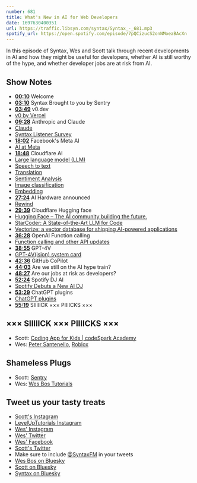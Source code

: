 ```yaml
---
number: 681
title: What's New in AI for Web Developers
date: 1697630400351
url: https://traffic.libsyn.com/syntax/Syntax_-_681.mp3
spotify_url: https://open.spotify.com/episode/7pQCizucS2onNMoeaBAcXn
---
```


In this episode of Syntax, Wes and Scott talk through recent developments in AI and how they might be useful for developers, whether AI is still worthy of the hype, and whether developer jobs are at risk from AI.

## Show Notes

- **[00:10](#t=00:10)** Welcome
- **[03:10](#t=03:10)** Syntax Brought to you by Sentry
- **[03:49](#t=03:49)** v0.dev
- [v0 by Vercel](https://v0.dev/)
- **[09:28](#t=09:28)** Anthropic and Claude
- [Claude](https://claude.ai/)
- [Syntax Listener Survey](https://wcqk05xik6u.typeform.com/to/gN54Y7kd)
- **[18:02](#t=18:02)** Facebook's Meta AI
- [AI at Meta](https://ai.meta.com/)
- **[18:48](#t=18:48)** Cloudflare AI
- [Large language model (LLM)](https://developers.cloudflare.com/workers-ai/models/llm/)
- [Speech to text](https://developers.cloudflare.com/workers-ai/models/speech-to-text/)
- [Translation](https://developers.cloudflare.com/workers-ai/models/translation/)
- [Sentiment Analysis](https://developers.cloudflare.com/workers-ai/models/sentiment-analysis/)
- [Image classification](https://developers.cloudflare.com/workers-ai/models/image-classification/)
- [Embedding](https://developers.cloudflare.com/workers-ai/models/embedding/)
- **[27:24](#t=27:24)** AI Hardware announced
- [Rewind](https://www.rewind.ai/)
- **[29:39](#t=29:39)** Cloudflare Hugging face
- [Hugging Face – The AI community building the future.](https://huggingface.co/)
- [StarCoder: A State-of-the-Art LLM for Code](https://huggingface.co/blog/starcoder)
- [Vectorize: a vector database for shipping AI-powered applications](https://blog.cloudflare.com/vectorize-vector-database-open-beta/)
- **[36:28](#t=36:28)** OpenAI Function calling
- [Function calling and other API updates](https://openai.com/blog/function-calling-and-other-api-updates)
- **[38:55](#t=38:55)** GPT-4V
- [GPT-4V(ision) system card](https://openai.com/research/gpt-4v-system-card)
- **[42:36](#t=42:36)** GitHub CoPilot
- **[44:03](#t=44:03)** Are we still on the AI hype train?
- **[48:27](#t=48:27)** Are our jobs at risk as developers?
- **[52:24](#t=52:24)** Spotify DJ AI
- [Spotify Debuts a New AI DJ](https://newsroom.spotify.com/2023-02-22/spotify-debuts-a-new-ai-dj-right-in-your-pocket/)
- **[53:29](#t=53:29)** ChatGPT plugins
- [ChatGPT plugins](https://openai.com/blog/chatgpt-plugins)
- **[55:19](#t=55:19)** SIIIIICK ××× PIIIICKS ×××

## ××× SIIIIICK ××× PIIIICKS ×××

- Scott: [Coding App for Kids | codeSpark Academy](https://codespark.com/)
- Wes: [Peter Santenello](https://www.youtube.com/channel/UC3Vuq4Q1bKFtAiKYlwRv3oA), [Roblox](https://www.roblox.com/)

## Shameless Plugs

- Scott: [Sentry](https://sentry.io)
- Wes: [Wes Bos Tutorials](https://wesbos.com/courses)

## Tweet us your tasty treats

- [Scott's Instagram](https://www.instagram.com/stolinski/)
- [LevelUpTutorials Instagram](https://www.instagram.com/LevelUpTutorials/)
- [Wes' Instagram](https://www.instagram.com/wesbos/)
- [Wes' Twitter](https://twitter.com/wesbos)
- [Wes' Facebook](https://www.facebook.com/wesbos.developer)
- [Scott's Twitter](https://twitter.com/stolinski)
- Make sure to include [@SyntaxFM](https://twitter.com/SyntaxFM) in your tweets
- [Wes Bos on Bluesky](https://bsky.app/profile/wesbos.com)
- [Scott on Bluesky](https://bsky.app/profile/tolin.ski)
- [Syntax on Bluesky](https://bsky.app/profile/syntax.fm)
